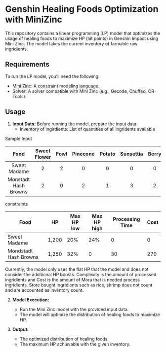 # Genshin Healing Foods Optimization with MiniZinc

This repository contains a linear programming (LP) model that optimizes the usage of healing foods to maximize HP (hit points) in Genshin Impact using Mini Zinc. The model takes the current inventory of farmable raw ingridients. 



## Requirements

To run the LP model, you'll need the following:

- Mini Zinc: A constraint modeling language.
- Solver: A solver compatible with Mini Zinc (e.g., Gecode, Chuffed, OR-Tools).

## Usage

1. **Input Data:** Before running the model, prepare the input data:
   - Inventory of ingirdients: List of quantities of all ingridents available

Sample Input 

|          Food         | Sweet Flower | Fowl | Pinecone | Potato | Sunsettia | Berry |Jam|
|:---------------------:|:------------:|:----:|:--------:|:------:|:---------:|:-----:|:-----:|
| Sweet Madame          |            2 |    2 |        0 |      0 |         0 |     0 |0|
| Monstadt Hash Browns |            2 |    0 |        2 |      1 |         3 |     2 |1|

constraints 

| Food                  | HP    | Max HP low | Max HP high | Processing Time | Cost |
|-----------------------|-------|------------|-------------|-----------------|------|
| Sweet Madame          | 1,200 | 20%        | 24%         | 0               | 0    |
| Mondstadt Hash Browns | 1,250 | 32%        | 0           | 30              | 270  |


Currently, the model only uses the flat HP that the model and does not consider the additional HP boosts. 
Complexity is the amount of processed ingridients and Cost is the amount of Mora that is needed process ingridients. 
Store bought ingridients such as rice, shrimp does not count and are accounted as inventory count.



2. **Model Execution:**
   - Run the Mini Zinc model with the provided input data.
   - The model will optimize the distribution of healing foods to maximize HP.

3. **Output:**
   - The optimized distribution of healing foods.
   - The maximum HP achievable with the given inventory.


